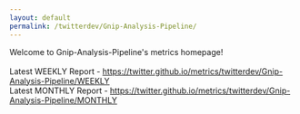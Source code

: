 ```yaml
---
layout: default
permalink: /twitterdev/Gnip-Analysis-Pipeline/
---
```

Welcome to Gnip-Analysis-Pipeline's metrics homepage!
<br><br>
Latest WEEKLY Report - <a href="https://twitter.github.io/metrics/twitterdev/Gnip-Analysis-Pipeline/WEEKLY">https://twitter.github.io/metrics/twitterdev/Gnip-Analysis-Pipeline/WEEKLY</a>
<br>
Latest MONTHLY Report - <a href="https://twitter.github.io/metrics/twitterdev/Gnip-Analysis-Pipeline/MONTHLY">https://twitter.github.io/metrics/twitterdev/Gnip-Analysis-Pipeline/MONTHLY</a>
<br>
